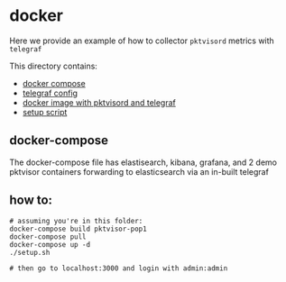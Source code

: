# docker
Here we provide an example of how to collector `pktvisord` metrics with `telegraf`

This directory contains:
- [docker compose](./docker-compose.yml)
- [telegraf config](./config/telegraf.conf)
- [docker image with pktvisord and telegraf](./with_telegraf)
- [setup script](./setup.sh)

## docker-compose
The docker-compose file has elastisearch, kibana, grafana, and 2 demo pktvisor containers forwarding to elasticsearch via an in-built telegraf

## how to:
```
# assuming you're in this folder:
docker-compose build pktvisor-pop1
docker-compose pull
docker-compose up -d
./setup.sh

# then go to localhost:3000 and login with admin:admin
```
